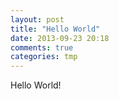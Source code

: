 ```yaml
---
layout: post
title: "Hello World"
date: 2013-09-23 20:18
comments: true
categories: tmp
---
```


Hello World!
